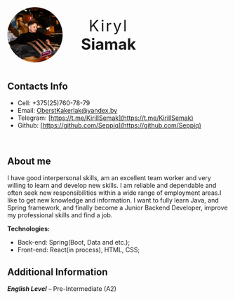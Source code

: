 <header style="display: flex; flex-direction: row; justify-content: flex-start; align-items: center; margin-bottom: 3em;">
<img style="border-style: none; max-height: 9em;  border-radius: 50%; margin-right: 3em;" id="photo" src="./image.jpg" alt="profile picture" />

<div id="name">
    <p style="font-size: 2.5em; padding: 0; margin: 0; letter-spacing: 3px;">Kiryl</p>
    <p style="font-size: 2.5em; padding: 0; margin: 0;"><strong>Siamak</strong></p>
</div>
</header>

## Contacts Info

- Cell: +375(25)760-78-79
- Email: [OberstKakerlak@yandex.by](mailto:OberstKakerlak@yandex.by)
- Telegram: [https://t.me/KirillSemak](https://t.me/KirillSemak)
- Github: [https://github.com/Seppiq](https://github.com/Seppiq)

&#8194;

## About me

I have good interpersonal skills, am an excellent team worker and very willing to learn and develop new skills. 
I am reliable and dependable and often seek new responsibilities within a wide range of employment areas.I like to get new knowledge and information. 
I want to fully learn Java, and Spring framework, and finally become a Junior Backend Developer, improve my professional skills and find a job.
&#8194;

**Technologies:**

- Back-end: Spring(Boot, Data and etc.);
- Front-end: React(in process), HTML, CSS;

## Additional Information

**_English Level_** – Pre-Intermediate (A2)

&#8194;
